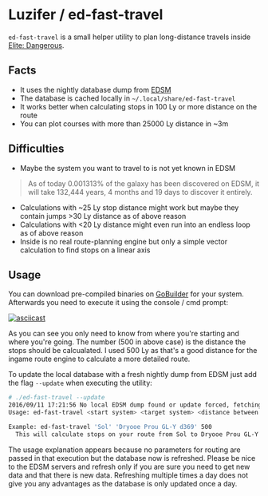 # Luzifer / ed-fast-travel

`ed-fast-travel` is a small helper utility to plan long-distance travels inside [Elite: Dangerous](https://www.elitedangerous.com).

## Facts

- It uses the nightly database dump from [EDSM](https://www.edsm.net/)
- The database is cached locally in `~/.local/share/ed-fast-travel`
- It works better when calculating stops in 100 Ly or more distance on the route
- You can plot courses with more than 25000 Ly distance in ~3m

## Difficulties

- Maybe the system you want to travel to is not yet known in EDSM  
> As of today 0.001313% of the galaxy has been discovered on EDSM, it will take 132,444 years, 4 months and 19 days to discover it entirely.
- Calculations with ~25 Ly stop distance might work but maybe they contain jumps >30 Ly distance as of above reason
- Calculations with <20 Ly distance might even run into an endless loop as of above reason
- Inside is no real route-planning engine but only a simple vector calculation to find stops on a linear axis

## Usage

You can download pre-compiled binaries on [GoBuilder](https://gobuilder.me/github.com/Luzifer/ed-fast-travel) for your system. Afterwards you need to execute it using the console / cmd prompt:

[![asciicast](https://asciinema.org/a/7ea5fd8hexx9wy38bcge3er1j.png)](https://asciinema.org/a/7ea5fd8hexx9wy38bcge3er1j?t=12)

As you can see you only need to know from where you're starting and where you're going. The number (500 in above case) is the distance the stops should be calcualated. I used 500 Ly as that's a good distance for the ingame route engine to calculate a more detailed route.

To update the local database with a fresh nightly dump from EDSM just add the flag `--update` when executing the utility:

```bash
# ./ed-fast-travel --update
2016/09/11 17:21:56 No local EDSM dump found or update forced, fetching dump...
Usage: ed-fast-travel <start system> <target system> <distance between nav points>

Example: ed-fast-travel 'Sol' 'Dryooe Prou GL-Y d369' 500
  This will calculate stops on your route from Sol to Dryooe Prou GL-Y d369 every 500Ly
```

The usage explanation appears because no parameters for routing are passed in that execution but the database now is refreshed. Please be nice to the EDSM servers and refresh only if you are sure you need to get new data and that there is new data. Refreshing multiple times a day does not give you any advantages as the database is only updated once a day.
